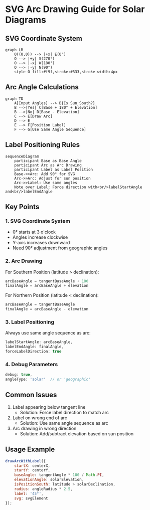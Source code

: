 # SVG Arc Drawing Guide for Solar Diagrams

## SVG Coordinate System
```mermaid
graph LR
    O((0,0)) --> |+x| E(0°)
    O --> |+y| S(270°)
    O --> |-x| W(180°)
    O --> |-y| N(90°)
    style O fill:#f9f,stroke:#333,stroke-width:4px
```

## Arc Angle Calculations
```mermaid
graph TD
    A[Input Angles] --> B{Is Sun South?}
    B -->|Yes| C[Base + 180° + Elevation]
    B -->|No| D[Base - Elevation]
    C --> E[Draw Arc]
    D --> E
    E --> F[Position Label]
    F --> G[Use Same Angle Sequence]
```

## Label Positioning Rules
```mermaid
sequenceDiagram
    participant Base as Base Angle
    participant Arc as Arc Drawing
    participant Label as Label Position
    Base->>Arc: Add 90° for SVG
    Arc->>Arc: Adjust for sun position
    Arc->>Label: Use same angles
    Note over Label: Force direction with<br/>labelStartAngle and<br/>labelEndAngle
```

## Key Points

### 1. SVG Coordinate System
- 0° starts at 3 o'clock
- Angles increase clockwise
- Y-axis increases downward
- Need 90° adjustment from geographic angles

### 2. Arc Drawing
For Southern Position (latitude > declination):
```javascript
arcBaseAngle = tangentBaseAngle + 180
finalAngle = arcBaseAngle + elevation
```

For Northern Position (latitude < declination):
```javascript
arcBaseAngle = tangentBaseAngle
finalAngle = arcBaseAngle - elevation
```

### 3. Label Positioning
Always use same angle sequence as arc:
```javascript
labelStartAngle: arcBaseAngle,
labelEndAngle: finalAngle,
forceLabelDirection: true
```

### 4. Debug Parameters
```javascript
debug: true,
angleType: 'solar'  // or 'geographic'
```

## Common Issues
1. Label appearing below tangent line
   - Solution: Force label direction to match arc
2. Label on wrong end of arc
   - Solution: Use same angle sequence as arc
3. Arc drawing in wrong direction
   - Solution: Add/subtract elevation based on sun position

## Usage Example
```javascript
drawArcWithLabel({
    startX: centerX,
    startY: centerY,
    baseAngle: tangentAngle * 180 / Math.PI,
    elevationAngle: solarElevation,
    isPositionSouth: latitude > solarDeclination,
    radius: angleRadius * 2.5,
    label: '45°',
    svg: svgElement
});
```
